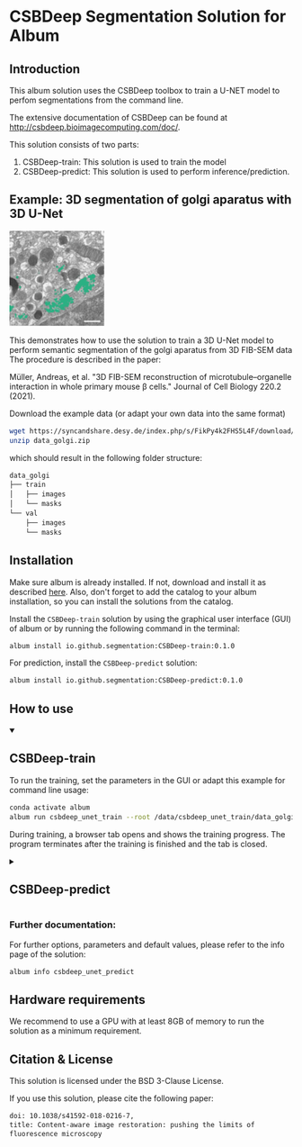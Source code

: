 # CSBDeep Segmentation Solution for Album
## Introduction
This album solution uses the CSBDeep toolbox to train a U-NET model to perfom segmentations from the command line.

The extensive documentation of CSBDeep can be found at http://csbdeep.bioimagecomputing.com/doc/.

This solution consists of two parts:
1. CSBDeep-train: This solution is used to train the model
2. CSBDeep-predict: This solution is used to perform inference/prediction.


## Example: 3D segmentation of golgi aparatus with 3D U-Net

![](golgi.png)

This demonstrates how to use the solution to train a 3D U-Net model to perform semantic segmentation of the golgi aparatus from 3D FIB-SEM data 
The procedure is described in the paper:

Müller, Andreas, et al. "3D FIB-SEM reconstruction of microtubule–organelle interaction in whole primary mouse β cells." Journal of Cell Biology 220.2 (2021).

Download the example data (or adapt your own data into the same format)

```bash
wget https://syncandshare.desy.de/index.php/s/FikPy4k2FHS5L4F/download/data_golgi.zip
unzip data_golgi.zip
```
which should result in the following folder structure:

```bash
data_golgi
├── train
│   ├── images
│   └── masks
└── val
    ├── images
    └── masks
```

## Installation
Make sure album is already installed. If not, download and install it as described [here](https://album.solutions/).
Also, don't forget to add the catalog to your album installation, so you can install the solutions from the catalog.

Install the `CSBDeep-train` solution by using the graphical user interface (GUI) of album or by running the following command in the terminal:
```bash
album install io.github.segmentation:CSBDeep-train:0.1.0
```

For prediction, install the `CSBDeep-predict` solution:
```bash
album install io.github.segmentation:CSBDeep-predict:0.1.0
```

## How to use
<details open>
  <summary><h2>CSBDeep-train</h2></summary>

To run the training, set the parameters in the GUI or adapt this example for command line usage:
```bash
conda activate album
album run csbdeep_unet_train --root /data/csbdeep_unet_train/data_golgi --epochs 3 --steps_per_epoch 5
```

During training, a browser tab opens and shows the training progress. The program terminates after the training is finished and the tab is closed. 
</details>

<details>
  <summary><h2>CSBDeep-predict</h2></summary>

To perform inference/prediction, set the parameters in the GUI or adapt this example for command line usage:
```bash
conda activate album
album run csbdeep_unet_predict --input /data/csbdeep_unet_train/data_golgi/val/images --outdir /data/segmentations --model /models/2023_07_04-15_06_33_unet
```

For further options and default values, please refer to the corresponding info page of the solution:
```bash
album info csbdeep_unet_predict
```
</details>

### Further documentation: 
For further options, parameters and default values, please refer to the info page of the solution:
```bash
album info csbdeep_unet_predict
```

## Hardware requirements
We recommend to use a GPU with at least 8GB of memory to run the solution as a minimum requirement.

## Citation & License
This solution is licensed under the BSD 3-Clause License.

If you use this solution, please cite the following paper:
```
doi: 10.1038/s41592-018-0216-7,
title: Content-aware image restoration: pushing the limits of fluorescence microscopy
```
